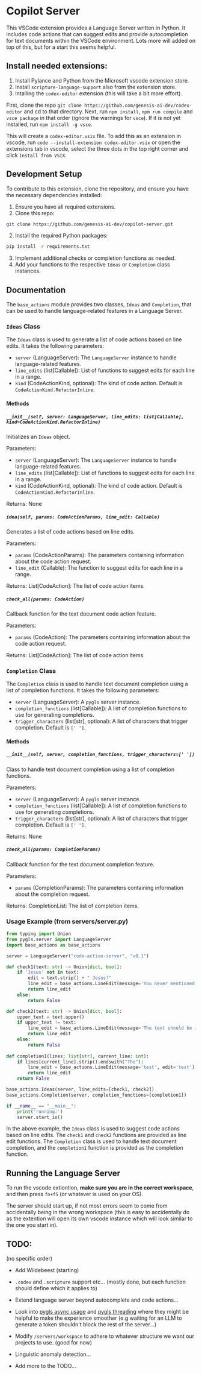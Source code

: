 # Copilot Server
This VSCode extension provides a Language Server written in Python. It includes code actions that can suggest edits and provide autocompletion for text documents within the VSCode environment. Lots more will added on top of this, but for a start this seems helpful.
## Install needed extensions:
1. Install Pylance and Python from the Microsoft vscode extension store.
2. Install `scripture-language-support` also from the extension store.
3. Intalling the `codex-editor` extension (this will take a bit more effort).

First, clone the repo `git clone https://github.com/genesis-ai-dev/codex-editor` and cd to that directory. Next, run `npm install`, `npm run compile` and `vsce package` in that order (ignore the warnings for `vsce`). If it is not yet installed, run `npm install -g vsce`.

This will create a `codex-editor.vsix` file. To add this as an extension in vscode, run `code --install-extension codex-editor.vsix` or open the extensions tab in vscode, select the three dots in the top right corner and click `Install from VSIX`.

## Development Setup

To contribute to this extension, clone the repository, and ensure you have the necessary dependencies installed:

1. Ensure you have all required extensions.
2. Clone this repo:
```bash
git clone https://github.com/genesis-ai-dev/copilot-server.git
```
2. Install the required Python packages:

```bash
pip install -r requirements.txt
```

3. Implement additional checks or completion functions as needed.
4. Add your functions to the respective `Ideas` or `Completion` class instances.

## Documentation

The `base_actions` module provides two classes, `Ideas` and `Completion`, that can be used to handle language-related features in a Language Server.

### `Ideas` Class

The `Ideas` class is used to generate a list of code actions based on line edits. It takes the following parameters:

- `server` (LanguageServer): The `LanguageServer` instance to handle language-related features.
- `line_edits` (list[Callable]): List of functions to suggest edits for each line in a range.
- `kind` (CodeActionKind, optional): The kind of code action. Default is `CodeActionKind.RefactorInline`.

#### Methods

##### `__init__(self, server: LanguageServer, line_edits: list[Callable], kind=CodeActionKind.RefactorInline)`

Initializes an `Ideas` object.

Parameters:
- `server` (LanguageServer): The `LanguageServer` instance to handle language-related features.
- `line_edits` (list[Callable]): List of functions to suggest edits for each line in a range.
- `kind` (CodeActionKind, optional): The kind of code action. Default is `CodeActionKind.RefactorInline`.

Returns:
None

##### `idea(self, params: CodeActionParams, line_edit: Callable)`

Generates a list of code actions based on line edits.

Parameters:
- `params` (CodeActionParams): The parameters containing information about the code action request.
- `line_edit` (Callable): The function to suggest edits for each line in a range.

Returns:
List[CodeAction]: The list of code action items.

##### `check_all(params: CodeAction)`

Callback function for the text document code action feature.

Parameters:
- `params` (CodeAction): The parameters containing information about the code action request.

Returns:
List[CodeAction]: The list of code action items.

### `Completion` Class

The `Completion` class is used to handle text document completion using a list of completion functions. It takes the following parameters:

- `server` (LanguageServer): A `pygls` server instance.
- `completion_functions` (list[Callable]): A list of completion functions to use for generating completions.
- `trigger_characters` (list[str], optional): A list of characters that trigger completion. Default is `[' ']`.

#### Methods

##### `__init__(self, server, completion_functions, trigger_characters=[' '])`

Class to handle text document completion using a list of completion functions.

Parameters:
- `server` (LanguageServer): A `pygls` server instance.
- `completion_functions` (list[Callable]): A list of completion functions to use for generating completions.
- `trigger_characters` (list[str], optional): A list of characters that trigger completion. Default is `[' ']`.

Returns:
None

##### `check_all(params: CompletionParams)`

Callback function for the text document completion feature.

Parameters:
- `params` (CompletionParams): The parameters containing information about the completion request.

Returns:
CompletionList: The list of completion items.

### Usage Example (from servers/server.py)

```python
from typing import Union
from pygls.server import LanguageServer
import base_actions as base_actions

server = LanguageServer("code-action-server", "v0.1")

def check1(text: str) -> Union[dict, bool]:
    if 'Jesus' not in text:
        edit = text.strip() + " Jesus!"
        line_edit = base_actions.LineEdit(message='You never mentioned Jesus', edit=edit)
        return line_edit
    else:
        return False

def check2(text: str) -> Union[dict, bool]:
    upper_text = text.upper()
    if upper_text != text:
        line_edit = base_actions.LineEdit(message='The text should be in all caps', edit=upper_text)
        return line_edit
    else:
        return False
    
def completion1(lines: list[str], current_line: int):
    if lines[current_line].strip().endswith("The"):
        line_edit = base_actions.LineEdit(message='test', edit='test')
        return line_edit
    return False

base_actions.Ideas(server, line_edits=[check1, check2])
base_actions.Completion(server, completion_functions=[completion1])

if __name__ == "__main__":
    print('running:')
    server.start_io()
```

In the above example, the `Ideas` class is used to suggest code actions based on line edits. The `check1` and `check2` functions are provided as line edit functions. The `Completion` class is used to handle text document completion, and the `completion1` function is provided as the completion function.

## Running the Language Server

To run the vscode extiontion, **make sure you are in the correct workspace**, and then press `fn+f5` (or whatever is used on your OS).

The server should start up, if not most errors seem to come from accidentally being in the wrong workspace (this is easy to accidentally do as the extention will open its own vscode instance which will look similar to the one you start in).

## TODO:
(no specific order)
- Add Wildebeest (starting)
- `.codex` and `.scripture` support etc... (mostly done, but each function should define which it applies to)
- Extend language server beyond autocomplete and code actions...

- Look into [pygls async usage](https://pygls.readthedocs.io/en/v0.11.2/pages/advanced_usage.html#asynchronous-functions-coroutines) and [pygls threading](https://pygls.readthedocs.io/en/v0.11.2/pages/advanced_usage.html#threaded-functions) where they might be helpful to make the experience smoother (e.g waiting for an LLM to generate a token shouldn't block the rest of the server...)

- Modify `/servers/workspace` to adhere to whatever structure we want our projects to use. (good for now)
- Linguistic anomaly detection...
- Add more to the TODO...